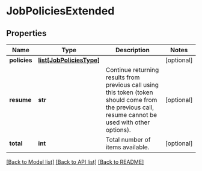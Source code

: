 # JobPoliciesExtended

## Properties
Name | Type | Description | Notes
------------ | ------------- | ------------- | -------------
**policies** | [**list[JobPoliciesType]**](JobPoliciesType.md) |  | [optional] 
**resume** | **str** | Continue returning results from previous call using this token (token should come from the previous call, resume cannot be used with other options). | [optional] 
**total** | **int** | Total number of items available. | [optional] 

[[Back to Model list]](../README.md#documentation-for-models) [[Back to API list]](../README.md#documentation-for-api-endpoints) [[Back to README]](../README.md)


